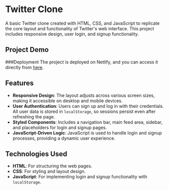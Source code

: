 # Twitter Clone

A basic Twitter clone created with HTML, CSS, and JavaScript to replicate the core layout and functionality of Twitter's web interface. This project includes responsive design, user login, and signup functionality.

## Project Demo
###Deployment
The project is deployed on Netlify, and you can access it directly from [here](https://twitter-clone-yatishp.netlify.app/).

## Features

- **Responsive Design**: The layout adjusts across various screen sizes, making it accessible on desktop and mobile devices.
- **User Authentication**: Users can sign up and log in with their credentials. All user data is stored in `localStorage`, so sessions persist even after refreshing the page.
- **Styled Components**: Includes a navigation bar, main feed area, sidebar, and placeholders for login and signup pages.
- **JavaScript-Driven Logic**: JavaScript is used to handle login and signup processes, providing a dynamic user experience.

## Technologies Used

- **HTML**: For structuring the web pages.
- **CSS**: For styling and layout design.
- **JavaScript**: For implementing login and signup functionality with `localStorage`.

